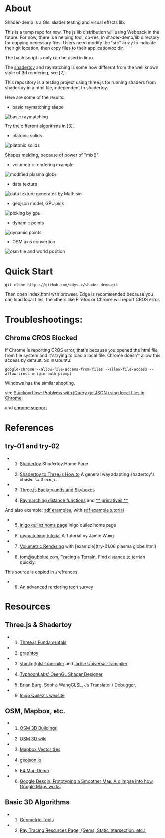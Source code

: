 # About

Shader-demo is a Glsl shader testing and visual effects lib.

This is a temp repo for now. The js lib distribution will using Webpack in the future. For now, there is a helping tool, cp-res, in shader-demo/lib directory for copying necessary files. Users need modify the "src" array to indicate their git location, then copy files to their application/oz dir.

The bash script is only can be used in linux.

The [shadertoy](https://en.wikipedia.org/wiki/Shadertoy) and raymatching is some how different from the well known style of 3d rendering, see [2].

This repository is a testing project using three.js for running shaders from shadertoy
in a html file, independent to shadertoy.

Here are some of the results:

- basic raymatching shape

![basic raymatching](https://github.com/odys-z/odys-z.github.io/blob/master/notes/opnGL/raymatching/screenshots/000%20basix.png "basic raymatching screenshot")

Try the different algorithms in [3].

- platonic solids

![platonic solids](https://github.com/odys-z/odys-z.github.io/blob/master/notes/opnGL/raymatching/screenshots/004%20Platonic%20solid.png "platonic solid screenshot")

Shapes melding, because of power of "mix()".

- volumetric rendering example

![modified plasma globe](https://github.com/odys-z/odys-z.github.io/blob/master/notes/opnGL/raymatching/screenshots/006%20plasma%20globe.png?raw=true)

- data texture

![data texture generated by Math.sin](https://github.com/odys-z/odys-z.github.io/blob/master/notes/opnGL/raymatching/screenshots/007%20data%20texture%20sphere%20dist.png?raw=true)

- geojson model, GPU pick

![picking by gpu](https://github.com/odys-z/odys-z.github.io/blob/master/notes/opnGL/raymatching/screenshots/02%20t6%20geo%20data.png?raw=true)

- dynamic points

![dynamic points](https://github.com/odys-z/odys-z.github.io/blob/master/notes/opnGL/raymatching/screenshots/02%20dynamic-points.png?raw=true)

- OSM axis convertion

![osm tile and world position](res/02-osm-grids.png)

# Quick Start

    git clone https://github.com/odys-z/shader-demo.git

Then open index.html with browser. Edge is recommended because you can load local files,
the others like Firefox or Chrome will report CROS error.

# Troubleshootings:

## Chrome CROS Blocked

If Chrome is reporting CROS error, that's because you opened the html file from file system
and it's trying to load a local file. Chrome doesn't allow this access by default. So in Ubuntu:

    google-chrome --allow-file-access-from-files --allow-file-access --allow-cross-origin-auth-prompt

Windows has the similar shooting.

see [Stackovrflow: Problems with jQuery getJSON using local files in Chrome](https://stackoverflow.com/questions/2541949/problems-with-jquery-getjson-using-local-files-in-chrome);

and [chrome support](https://chrome.google.com/webstore/detail/allow-control-allow-origi/nlfbmbojpeacfghkpbjhddihlkkiljbi?hl=en)

# References

## try-01 and try-02

- 1. [Shadertoy](www.shadertoy.com)
Shadertoy Home Page

- 2. [Shadertoy to Three.js How to](https://threejsfundamentals.org/threejs/lessons/threejs-shadertoy.html "Three.js Tutorial")
A general way adapting shadertoy's shader to three.js.

- 3. [Three.js Backgrounds and Skyboxes](https://threejsfundamentals.org/threejs/lessons/threejs-backgrounds.html "Three.js Backgrounds and Skyboxes")

- 4. [Raymarching distance functions](http://iquilezles.org/www/articles/distfunctions/distfunctions.htm)
and [** primatives **](https://www.iquilezles.org/www/articles/distfunctions2d/distfunctions2d.htm)

And also example: [sdf examples](https://www.shadertoy.com/view/Xds3zN "sdf examples"), with [sdf example tutorial](https://www.alanzucconi.com/2016/07/01/signed-distance-functions/ "tutorial")

- 5. [inigo quilez home page](http://www.iquilezles.org/www/articles/raymarchingdf/raymarchingdf.htm "inigo quilez, raymarching distance fields")
inigo quilez home page

- 6. [raymatching tutorial](http://jamie-wong.com/2016/07/15/ray-marching-signed-distance-functions/)
A Tutorial by Jamie Wang

- 7. [Volumetric Rendering](https://www.alanzucconi.com/2016/07/01/volumetric-rendering/)
with [example](try-01/06 plasma globe.html)

- 8. [tom@subblue.com, Tracing a Terrain](http://2008.sub.blue/blog/2009/3/7/tracing_a_terrain.html),
Find distance to terrian quickly.

This source is copied in ./refrences

- 9. [An advanced rendering tech survey](http://advances.realtimerendering.com/s2015/index.html "Advanced Tech Survey")

# Resources

## Three.js & Shadertoy

- 1. [Three.js Fundamentals](https://threejsfundamentals.org/threejs/lessons/threejs-fundamentals.html#toc)

- 2. [graphtoy](http://www.iquilezles.org/apps/graphtoy)

- 3. [stackgl/glsl-transpiler](https://github.com/stackgl/glsl-transpiler) and [jarble Universal-transpiler](https://github.com/jarble/transpiler)

- 4. [TyphoonLabs' OpenGL Shader Designer](https://www.opengl.org/sdk/tools/ShaderDesigner/)

- 5. [Brian Burg, Sophia WangGLSL, Js Translator / Debugger](http://brrian.org/glsl-simulator/),

- 6. [Inigo Quilez's website](http://www.iquilezles.org/www/index.htm "inigo quilez website")

## OSM, Mapbox, etc.

- 1. [OSM 3D Buildings](https://osmbuildings.org/documentation/viewer/)

- 2. [OSM 3D wiki](https://wiki.openstreetmap.org/wiki/Main_Page)

- 3. [Mapbox Vector tiles](https://docs.mapbox.com/vector-tiles/reference/)

- 4. [geojson.io](http://geojson.io)

- 5. [F4 Map Demo](https://demo.f4map.com/#lat=52.5157537&lon=13.4070502&zoom=21&camera.theta=80&camera.phi=-24.637)

- 6. [Google Desgin, Prototyping a Smoother Map, A glimpse into how Google Maps works](https://medium.com/google-design/google-maps-cb0326d165f5)

## Basic 3D Algorithms

- 1. [Geometric Tools](https://www.geometrictools.com/Source/Intersection3D.html)

- 2. [Ray Tracing Resources Page, (Gems, Static Intersection, etc.)](http://www.realtimerendering.com/intersections.html)
